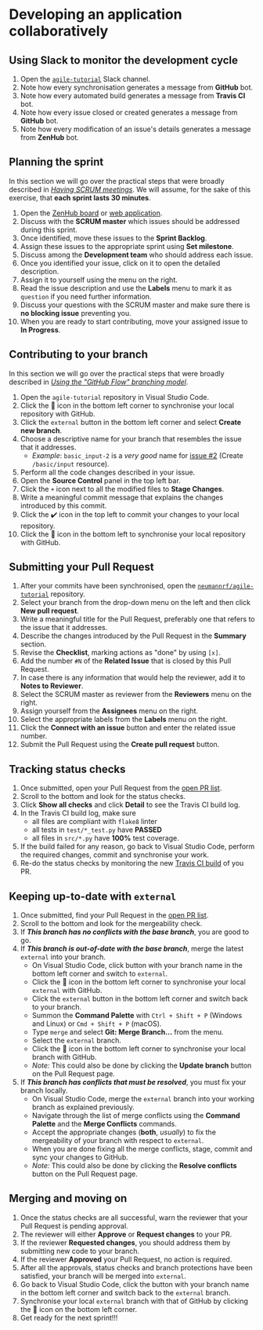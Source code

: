 # Developing an application collaboratively

## Using Slack to monitor the development cycle

1. Open the [`agile-tutorial`](https://cloud-iot-ufrj.slack.com/messages/CH00E6E93) Slack channel.
1. Note how every synchronisation generates a message from **GitHub** bot.
1. Note how every automated build generates a message from **Travis CI** bot.
1. Note how every issue closed or created generates a message from **GitHub** bot.
1. Note how every modification of an issue's details generates a message from **ZenHub** bot.

## Planning the sprint

In this section we will go over the practical steps that were broadly described in [*Having SCRUM meetings*](2-UNDERSTAND.md#having-scrum-meetings).
We will assume, for the sake of this exercise, that **each sprint lasts 30 minutes**.

1. Open the [ZenHub board](https://github.com/neumannrf/agile-tutorial#zenhub) or [web application](https://app.zenhub.com/workspaces/agile-tutorial-5c8b0869fd0adb6f09c8373c/boards).
1. Discuss with the **SCRUM master** which issues should be addressed during this sprint.
1. Once identified, move these issues to the **Sprint Backlog**.
1. Assign these issues to the appropriate sprint using **Set milestone**.
1. Discuss among the **Development team** who should address each issue.
1. Once you identified your issue, click on it to open the detailed description.
1. Assign it to yourself using the menu on the right.
1. Read the issue description and use the **Labels** menu to mark it as `question` if you need further information.
1. Discuss your questions with the SCRUM master and make sure there is **no blocking issue** preventing you.
1. When you are ready to start contributing, move your assigned issue to **In Progress**.

## Contributing to your branch

In this section we will go over the practical steps that were broadly described in [*Using the "GitHub Flow" branching model*](2-UNDERSTAND.md#using-the-github-flow-branching-model).

1. Open the `agile-tutorial` repository in Visual Studio Code.
1. Click the :arrows_counterclockwise: icon in the bottom left corner to synchronise your local repository with GitHub.
1. Click the `external` button in the bottom left corner and select **Create new branch**.
1. Choose a descriptive name for your branch that resembles the issue that it addresses.
    * *Example*: `basic_input-2` is a *very good* name for [issue #2](https://github.com/neumannrf/agile-tutorial/issues/2) (Create `/basic/input` resource).
1. Perform all the code changes described in your issue.
1. Open the **Source Control** panel in the top left bar.
1. Click the `+` icon next to all the modified files to **Stage Changes**.
1. Write a meaningful commit message that explains the changes introduced by this commit.
1. Click the :heavy_check_mark: icon in the top left to commit your changes to your local repository.
1. Click the :arrows_counterclockwise: icon in the bottom left to synchronise your local repository with GitHub.

## Submitting your Pull Request

1. After your commits have been synchronised, open the [`neumannrf/agile-tutorial`](https://github.com/neumannrf/agile-tutorial) repository.
1. Select your branch from the drop-down menu on the left and then click **New pull request**.
1. Write a meaningful title for the Pull Request, preferably one that refers to the issue that it addresses.
1. Describe the changes introduced by the Pull Request in the **Summary** section.
1. Revise the **Checklist**, marking actions as "done" by using `[x]`.
1. Add the number `#N` of the **Related Issue** that is closed by this Pull Request.
1. In case there is any information that would help the reviewer, add it to **Notes to Reviewer**.
1. Select the SCRUM master as reviewer from the **Reviewers** menu on the right.
1. Assign yourself from the **Assignees** menu on the right.
1. Select the appropriate labels from the **Labels** menu on the right.
1. Click the **Connect with an issue** button and enter the related issue number.
1. Submit the Pull Request using the **Create pull request** button.

## Tracking status checks

1. Once submitted, open your Pull Request from the [open PR list](https://github.com/neumannrf/agile-tutorial/pulls).
1. Scroll to the bottom and look for the status checks.
1. Click **Show all checks** and click **Detail** to see the Travis CI build log.
1. In the Travis CI build log, make sure
    * all files are compliant with `flake8` linter
    * all tests in `test/*_test.py` have **PASSED**
    * all files in `src/*.py` have **100%** test coverage.
1. If the build failed for any reason, go back to Visual Studio Code, perform the required changes, commit and synchronise your work.
1. Re-do the status checks by monitoring the new [Travis CI build](https://travis-ci.com/neumannrf/agile-tutorial/pull_requests) of you PR.

## Keeping up-to-date with `external`

1. Once submitted, find your Pull Request in the [open PR list](https://github.com/neumannrf/agile-tutorial/pulls).
1. Scroll to the bottom and look for the mergeability check.
1. If ***This branch has no conflicts with the base branch***, you are good to go.
1. If ***This branch is out-of-date with the base branch***, merge the latest `external` into your branch.
    * On Visual Studio Code, click button with your branch name in the bottom left corner and switch to `external`.
    * Click the :arrows_counterclockwise: icon in the bottom left corner to synchronise your local `external` with GitHub.
    * Click the `external` button in the bottom left corner and switch back to your branch.
    * Summon the **Command Palette** with `Ctrl + Shift + P` (Windows and Linux) or `Cmd + Shift + P` (macOS).
    * Type `merge` and select **Git: Merge Branch...** from the menu.
    * Select the `external` branch.
    * Click the :arrows_counterclockwise: icon in the bottom left corner to synchronise your local branch with GitHub.
    * *Note:* This could also be done by clicking the **Update branch** button on the Pull Request page.
1. If ***This branch has conflicts that must be resolved***, you must fix your branch locally.
    * On Visual Studio Code, merge the `external` branch into your working branch as explained previously.
    * Navigate through the list of merge conflicts using the **Command Palette** and the **Merge Conflicts** commands.
    * Accept the appropriate changes (**both**, *usually*) to fix the mergeability of your branch with respect to `external`.
    * When you are done fixing all the merge conflicts, stage, commit and sync your changes to GitHub.
    * *Note:* This could also be done by clicking the **Resolve conflicts** button on the Pull Request page.

## Merging and moving on

1. Once the status checks are all successful, warn the reviewer that your Pull Request is pending approval.
1. The reviewer will either **Approve** or **Request changes** to your PR.
1. If the reviewer **Requested changes**, you should address them by submitting new code to your branch.
1. If the reviewer **Approved** your Pull Request, no action is required.
1. After all the approvals, status checks and branch protections have been satisfied, your branch will be merged into `external`.
1. Go back to Visual Studio Code, click the button with your branch name in the bottom left corner and switch back to the `external` branch.
1. Synchronise your local `external` branch with that of GitHub by clicking the :arrows_counterclockwise: icon on the bottom left corner.
1. Get ready for the next sprint!!!
